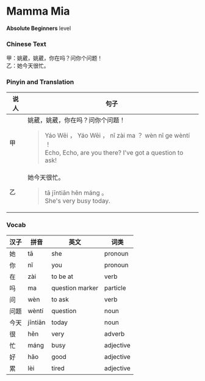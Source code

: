 # Mamma Mia
**Absolute Beginners** level
### Chinese Text
甲：姚葳，姚葳，你在吗？问你个问题！<br />乙：她今天很忙。

### Pinyin and Translation
|说人|句子|
|----|----|
|甲|姚葳，姚葳，你在吗？问你个问题！<blockquote>Yáo Wēi ， Yáo Wēi ， nǐ zài ma ？ wèn nǐ ge wèntí ！<br />Echo, Echo, are you there? I've got a question to ask!</blockquote>|
|乙|她今天很忙。<blockquote>tā jīntiān hěn máng 。<br />She's very busy today.</blockquote>|
### Vocab
|汉子|拼音|英文|词类|
|----|----|----|----|
|她|tā|she|pronoun|
|你|nǐ|you|pronoun|
|在|zài|to be at|verb|
|吗|ma|question marker|particle|
|问|wèn|to ask|verb|
|问题|wèntí|question|noun|
|今天|jīntiān|today|noun|
|很|hěn|very|adverb|
|忙|máng|busy|adjective|
|好|hǎo|good|adjective|
|累|lèi|tired|adjective|